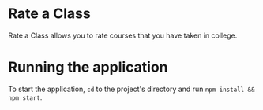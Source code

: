 # Rate a Class
Rate a Class allows you to rate courses that you have taken in college.

# Running the application
To start the application, `cd` to the project's directory and run `npm install && npm start`.
